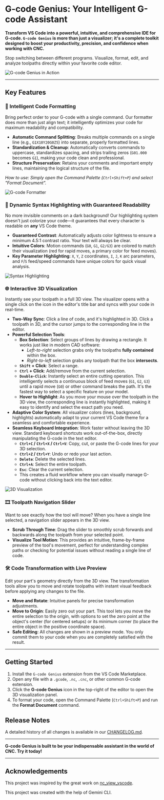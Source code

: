 # G-code Genius: Your Intelligent G-code Assistant

**Transform VS Code into a powerful, intuitive, and comprehensive IDE for G-code. `G-code Genius` is more than just a visualizer; it's a complete toolkit designed to boost your productivity, precision, and confidence when working with CNC.**

Stop switching between different programs. Visualize, format, edit, and analyze toolpaths directly within your favorite code editor.

<!-- Main Image/GIF: Showcase of key features in action -->
![G-code Genius in Action](https://raw.githubusercontent.com/pavver/gcode-genius/refs/heads/master/media/readme/1.png)

---

## Key Features

### 🚀 Intelligent Code Formatting

Bring perfect order to your G-code with a single command. Our formatter does more than just align text; it intelligently optimizes your code for maximum readability and compatibility.

- **Automatic Command Splitting**: Breaks multiple commands on a single line (e.g., `G1X10Y20G0Z5`) into separate, properly formatted lines.
- **Standardization & Cleanup**: Automatically converts commands to uppercase, standardizes spacing, and strips trailing zeros (`G01.000` becomes `G1`), making your code clean and professional.
- **Structure Preservation**: Retains your comments and important empty lines, maintaining the logical structure of the file.

*How to use: Simply open the Command Palette (`Ctrl+Shift+P`) and select "Format Document".*

<!-- Image: "Before" and "After" code formatting comparison -->
![G-code Formatter](https://raw.githubusercontent.com/pavver/gcode-genius/refs/heads/master/media/readme/formatter.png)

### 🎨 Dynamic Syntax Highlighting with Guaranteed Readability

No more invisible comments on a dark background! Our highlighting system doesn't just colorize your code—it guarantees that every character is readable on **any** VS Code theme.

- **Guaranteed Contrast**: Automatically adjusts color lightness to ensure a minimum 4.5:1 contrast ratio. Your text will always be clear.
- **Intuitive Colors**: Motion commands (`G0`, `G1`, `G2/G3`) are colored to match their visualization (red for rapid moves, a primary color for feed moves).
- **Key Parameter Highlighting**: `X`, `Y`, `Z` coordinates, `I`, `J`, `K` arc parameters, and `F`/`S` feed/speed commands have unique colors for quick visual analysis.

<!-- Image: Highlighting demo on light and dark themes -->
![Syntax Highlighting](https://github.com/pavver/gcode-genius/raw/master/media/readme/higlight.png)

### 🌐 Interactive 3D Visualization

Instantly see your toolpath in a full 3D view. The visualizer opens with a single click on the icon in the editor's title bar and syncs with your code in real-time.

- **Two-Way Sync**: Click a line of code, and it's highlighted in 3D. Click a toolpath in 3D, and the cursor jumps to the corresponding line in the editor.
- **Powerful Selection Tools**:
    - **Box Selection**: Select groups of lines by drawing a rectangle. It works just like in modern CAD software:
        - *Left-to-right* selection grabs only the toolpaths **fully contained** within the box.
        - *Right-to-left* selection grabs any toolpath that the box **intersects**.
    - **`Shift` + Click**: Select a range.
    - **`Ctrl` + Click**: Add/remove from the current selection.
    - **`Double-Click`**: Instantly select an entire cutting operation. This intelligently selects a continuous block of feed moves (`G1`, `G2`, `G3`) until a rapid move (`G0`) or other command breaks the path. It's the fastest way to select a specific feature on your model.
    - **Hover to Highlight**: As you move your mouse over the toolpath in the 3D view, the corresponding line is instantly highlighted, making it easy to identify and select the exact path you need.
- **Adaptive Color System**: All visualizer colors (lines, background, highlights) automatically adapt to your current VS Code theme for a seamless and comfortable experience.
- **Seamless Keyboard Integration**: Work faster without leaving the 3D view. Standard keyboard shortcuts work out-of-the-box, directly manipulating the G-code in the text editor.
    - **`Ctrl+C` / `Ctrl+X` / `Ctrl+V`**: Copy, cut, or paste the G-code lines for your 3D selection.
    - **`Ctrl+Z` / `Ctrl+Y`**: Undo or redo your last action.
    - **`Delete`**: Delete the selected lines.
    - **`Ctrl+A`**: Select the entire toolpath.
    - **`Esc`**: Clear the current selection.
    - This creates a fluid workflow where you can visually manage G-code without clicking back into the text editor.

<!-- Image/GIF: Demo of the 3D visualizer, sync, and selection -->
![3D Visualization](https://github.com/pavver/gcode-genius/raw/master/media/readme/visualizer.gif)

### 🎞️ Toolpath Navigation Slider

Want to see exactly how the tool will move? When you have a single line selected, a navigation slider appears in the 3D view.
- **Scrub Through Time**: Drag the slider to smoothly scrub forwards and backwards along the toolpath from your selected point.
- **Visualize Tool Motion**: This provides an intuitive, frame-by-frame preview of the tool's movement, perfect for understanding complex paths or checking for potential issues without reading a single line of code.

### 🛠️ Code Transformation with Live Preview

Edit your part's geometry directly from the 3D view. The transformation tools allow you to move and rotate toolpaths with instant visual feedback before applying any changes to the file.

- **Move and Rotate**: Intuitive panels for precise transformation adjustments.
- **Move to Origin**: Easily zero out your part. This tool lets you move the entire selection to the origin, with options to set the zero point at the object's center (for centered setups) or its minimum corner (to place the entire object in the positive coordinate space).
- **Safe Editing**: All changes are shown in a preview mode. You only commit them to your code when you are completely satisfied with the result.

---

## Getting Started

1.  Install the `G-code Genius` extension from the VS Code Marketplace.
2.  Open any file with a `.gcode`, `.nc`, `.cnc`, or other common G-code extension.
3.  Click the **G-code Genius** icon in the top-right of the editor to open the 3D visualization panel.
4.  To format your code, open the Command Palette (`Ctrl+Shift+P`) and run the **Format Document** command.

## Release Notes

A detailed history of all changes is available in our [CHANGELOG.md](CHANGELOG.md).

---

**G-code Genius is built to be your indispensable assistant in the world of CNC. Try it today!**

---
## Acknowledgements
This project was inspired by the great work on [nc_view_vscode](https://github.com/noahlias/nc_view_vscode).

This project was created with the help of Gemini CLI.